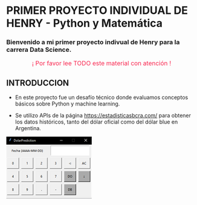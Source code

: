 # PRIMER PROYECTO INDIVIDUAL DE HENRY - Python y Matemática

### Bienvenido a mi primer proyecto indivual de Henry para la carrera Data Science.

<p style="color:#f92850; font-size: 16px; text-align:center;">¡ Por favor lee TODO este material con atención !</p>

## INTRODUCCION

- En este proyecto fue un desafío técnico donde evaluamos conceptos básicos sobre Python y machine learning.

- Se utilizo APIs de la página https://estadisticasbcra.com/ para obtener los datos históricos, tanto del dólar oficial como del dólar blue en Argentina.

![image](Calculadora.png)
